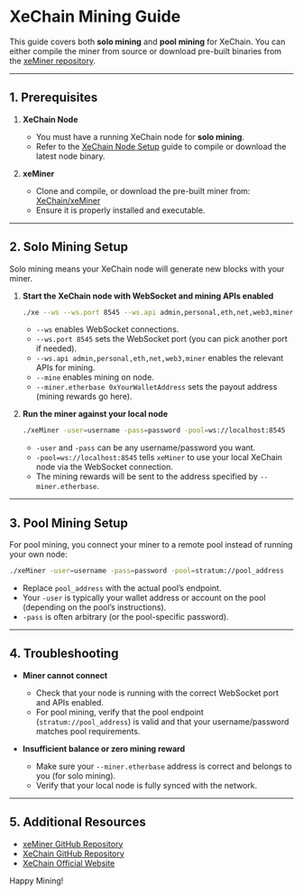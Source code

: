 # XeChain Mining Guide

This guide covers both **solo mining** and **pool mining** for XeChain. You can either compile the miner from source or download pre-built binaries from the [xeMiner repository](https://github.com/XeChain/xeMiner).

---

## 1. Prerequisites

1. **XeChain Node**  
   - You must have a running XeChain node for **solo mining**.  
   - Refer to the [XeChain Node Setup](https://github.com/XeChain/docs/blob/main/node-setup.md) guide to compile or download the latest node binary.
   
2. **xeMiner**  
   - Clone and compile, or download the pre-built miner from:  
     [XeChain/xeMiner](https://github.com/XeChain/xeMiner)
   - Ensure it is properly installed and executable.

---

## 2. Solo Mining Setup

Solo mining means your XeChain node will generate new blocks with your miner.  

1. **Start the XeChain node with WebSocket and mining APIs enabled**  
   ```bash
   ./xe --ws --ws.port 8545 --ws.api admin,personal,eth,net,web3,miner --mine --miner.etherbase 0xYourWalletAddress
   ```
   - `--ws` enables WebSocket connections.
   - `--ws.port 8545` sets the WebSocket port (you can pick another port if needed).
   - `--ws.api admin,personal,eth,net,web3,miner` enables the relevant APIs for mining.
   - `--mine` enables mining on node.
   - `--miner.etherbase 0xYourWalletAddress` sets the payout address (mining rewards go here).

2. **Run the miner against your local node**  
   ```bash
   ./xeMiner -user=username -pass=password -pool=ws://localhost:8545
   ```
   - `-user` and `-pass` can be any username/password you want.  
   - `-pool=ws://localhost:8545` tells `xeMiner` to use your local XeChain node via the WebSocket connection.
   - The mining rewards will be sent to the address specified by `--miner.etherbase`.

---

## 3. Pool Mining Setup

For pool mining, you connect your miner to a remote pool instead of running your own node:

```bash
./xeMiner -user=username -pass=password -pool=stratum://pool_address
```

- Replace `pool_address` with the actual pool’s endpoint.
- Your `-user` is typically your wallet address or account on the pool (depending on the pool’s instructions).
- `-pass` is often arbitrary (or the pool-specific password).

---

## 4. Troubleshooting

- **Miner cannot connect**  
  - Check that your node is running with the correct WebSocket port and APIs enabled.  
  - For pool mining, verify that the pool endpoint (`stratum://pool_address`) is valid and that your username/password matches pool requirements.

- **Insufficient balance or zero mining reward**  
  - Make sure your `--miner.etherbase` address is correct and belongs to you (for solo mining).
  - Verify that your local node is fully synced with the network.

---

## 5. Additional Resources

- [xeMiner GitHub Repository](https://github.com/XeChain/xeMiner)
- [XeChain GitHub Repository](https://github.com/XeChain/xe-core)
- [XeChain Official Website](https://xechain.org/)  

Happy Mining!

